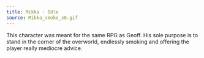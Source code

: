 ```yaml
---
title: Mikka - Idle
source: Mikka_smoke_x8.gif
---
```


This character was meant for the same RPG as Geoff. His sole purpose is to stand in the corner of the overworld, endlessly smoking and offering the player really mediocre advice.